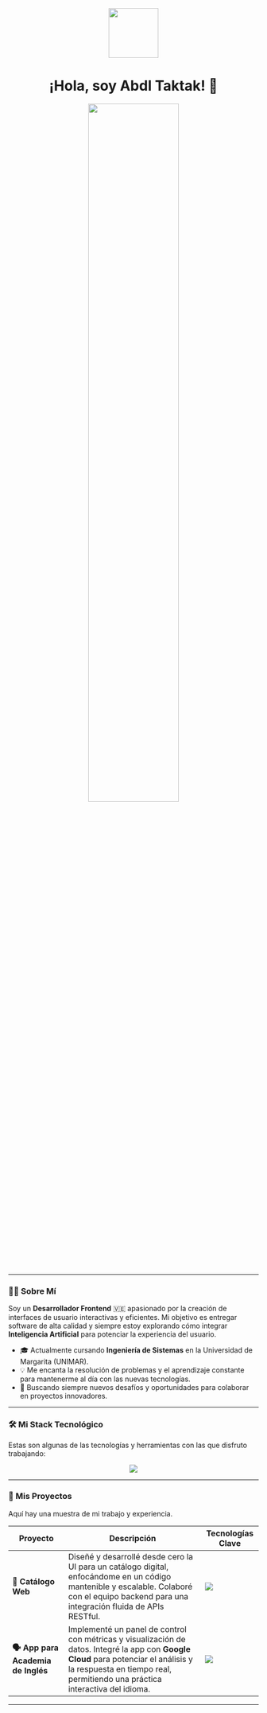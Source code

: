 <div id="header" align="center">
  <img src="https://media.giphy.com/media/M9gbBd9nbDrOTu1Mqx/giphy.gif" width="100"/>
  <h1>¡Hola, soy Abdl Taktak! 👋</h1>
</div>



<p align="center">
  <img src="https://media.giphy.com/media/iIqmM5tTjmpOB9mpbn/giphy.gif" width="60%">
</p>

---

### 👨‍💻 Sobre Mí

Soy un **Desarrollador Frontend** 🇻🇪 apasionado por la creación de interfaces de usuario interactivas y eficientes. Mi objetivo es entregar software de alta calidad y siempre estoy explorando cómo integrar **Inteligencia Artificial** para potenciar la experiencia del usuario.

- 🎓 Actualmente cursando **Ingeniería de Sistemas** en la Universidad de Margarita (UNIMAR).
- 💡 Me encanta la resolución de problemas y el aprendizaje constante para mantenerme al día con las nuevas tecnologías.
- 🚀 Buscando siempre nuevos desafíos y oportunidades para colaborar en proyectos innovadores.

---

### 🛠️ Mi Stack Tecnológico

Estas son algunas de las tecnologías y herramientas con las que disfruto trabajando:

<p align="center">
  <a href="https://skillicons.dev">
    <img src="https://skillicons.dev/icons?i=react,nextjs,ts,tailwind,bootstrap,php,nodejs,git,mysql&perline=5" />
  </a>
</p>

---

### 🚀 Mis Proyectos

Aquí hay una muestra de mi trabajo y experiencia.

| Proyecto                               | Descripción                                                                                                                                                                                                                                                               | Tecnologías Clave                                                                                                           |
| -------------------------------------- | ------------------------------------------------------------------------------------------------------------------------------------------------------------------------------------------------------------------------------------------------------------------------- | --------------------------------------------------------------------------------------------------------------------------- |
| **🛒 Catálogo Web** | Diseñé y desarrollé desde cero la UI para un catálogo digital, enfocándome en un código mantenible y escalable. Colaboré con el equipo backend para una integración fluida de APIs RESTful.                                                                          | <img src="https://skillicons.dev/icons?i=react,ts" />                                                                       |
| **🗣️ App para Academia de Inglés** | Implementé un panel de control con métricas y visualización de datos. Integré la app con **Google Cloud** para potenciar el análisis y la respuesta en tiempo real, permitiendo una práctica interactiva del idioma.                                             | <img src="https://skillicons.dev/icons?i=googlecloud,mysql" />                                                              |

---
